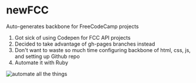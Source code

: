 # newFCC
Auto-generates backbone for FreeCodeCamp projects

1. Got sick of using Codepen for FCC API projects
2. Decided to take advantage of gh-pages branches instead
3. Don't want to waste so much time configuring backbone of html, css, js, and setting up Github repo
4. Automate it with Ruby

![automate all the things](https://avatars2.githubusercontent.com/u/16477209?v=4&s=200)
